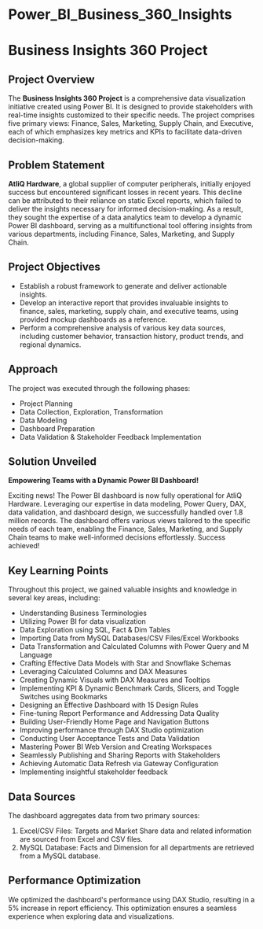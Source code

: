 # Power_BI_Business_360_Insights

# Business Insights 360 Project

## Project Overview

The **Business Insights 360 Project** is a comprehensive data visualization initiative created using Power BI. It is designed to provide stakeholders with real-time insights customized to their specific needs. The project comprises five primary views: Finance, Sales, Marketing, Supply Chain, and Executive, each of which emphasizes key metrics and KPIs to facilitate data-driven decision-making.

## Problem Statement

**AtliQ Hardware**, a global supplier of computer peripherals, initially enjoyed success but encountered significant losses in recent years. This decline can be attributed to their reliance on static Excel reports, which failed to deliver the insights necessary for informed decision-making. As a result, they sought the expertise of a data analytics team to develop a dynamic Power BI dashboard, serving as a multifunctional tool offering insights from various departments, including Finance, Sales, Marketing, and Supply Chain.

## Project Objectives

- Establish a robust framework to generate and deliver actionable insights.
- Develop an interactive report that provides invaluable insights to finance, sales, marketing, supply chain, and executive teams, using provided mockup dashboards as a reference.
- Perform a comprehensive analysis of various key data sources, including customer behavior, transaction history, product trends, and regional dynamics.

## Approach

The project was executed through the following phases:

- Project Planning
- Data Collection, Exploration, Transformation
- Data Modeling
- Dashboard Preparation
- Data Validation & Stakeholder Feedback Implementation

## Solution Unveiled

**Empowering Teams with a Dynamic Power BI Dashboard!**

Exciting news! The Power BI dashboard is now fully operational for AtliQ Hardware. Leveraging our expertise in data modeling, Power Query, DAX, data validation, and dashboard design, we successfully handled over 1.8 million records. The dashboard offers various views tailored to the specific needs of each team, enabling the Finance, Sales, Marketing, and Supply Chain teams to make well-informed decisions effortlessly. Success achieved!

## Key Learning Points

Throughout this project, we gained valuable insights and knowledge in several key areas, including:

- Understanding Business Terminologies
- Utilizing Power BI for data visualization
- Data Exploration using SQL, Fact & Dim Tables
- Importing Data from MySQL Databases/CSV Files/Excel Workbooks
- Data Transformation and Calculated Columns with Power Query and M Language
- Crafting Effective Data Models with Star and Snowflake Schemas
- Leveraging Calculated Columns and DAX Measures
- Creating Dynamic Visuals with DAX Measures and Tooltips
- Implementing KPI & Dynamic Benchmark Cards, Slicers, and Toggle Switches using Bookmarks
- Designing an Effective Dashboard with 15 Design Rules
- Fine-tuning Report Performance and Addressing Data Quality
- Building User-Friendly Home Page and Navigation Buttons
- Improving performance through DAX Studio optimization
- Conducting User Acceptance Tests and Data Validation
- Mastering Power BI Web Version and Creating Workspaces
- Seamlessly Publishing and Sharing Reports with Stakeholders
- Achieving Automatic Data Refresh via Gateway Configuration
- Implementing insightful stakeholder feedback

## Data Sources

The dashboard aggregates data from two primary sources:

1. Excel/CSV Files: Targets and Market Share data and related information are sourced from Excel and CSV files.
2. MySQL Database: Facts and Dimension for all departments are retrieved from a MySQL database.

## Performance Optimization

We optimized the dashboard's performance using DAX Studio, resulting in a 5% increase in report efficiency. This optimization ensures a seamless experience when exploring data and visualizations.

